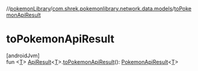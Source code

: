 //[pokemonLibrary](../../index.md)/[com.shrek.pokemonlibrary.network.data.models](index.md)/[toPokemonApiResult](to-pokemon-api-result.md)

# toPokemonApiResult

[androidJvm]\
fun &lt;[T](to-pokemon-api-result.md)&gt; [ApiResult](../com.shrek.pokemonlibrary.network.api/-api-result/index.md)&lt;[T](to-pokemon-api-result.md)&gt;.[toPokemonApiResult](to-pokemon-api-result.md)(): [PokemonApiResult](-pokemon-api-result/index.md)&lt;[T](to-pokemon-api-result.md)&gt;
